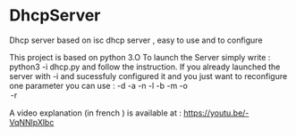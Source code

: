 # DhcpServer
Dhcp server based on isc dhcp server , easy to use and to configure 

This project is based on python 3.O
To launch the Server simply write : python3 -i dhcp.py and follow the instruction.
If you already launched the server with -i and sucessfuly configured it and you just want to reconfigure one parameter you can use : 
-d <domain> 
-a <addr ip> 
-n <server name> 
-l <maxleasetime> 
-b <ipdhcp> 
-m <subnet mask> 
-o <option dns> 
-r <nb sous res> 

A video explanation (in french ) is available at : https://youtu.be/-VqNNlpXlbc

